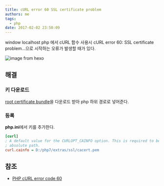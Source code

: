 ```yaml
---
title: cURL error 60 SSL certificate problem
authors: me
tags:
  - php
date: 2017-02-02 23:50:09
---
```


window localhost php 에서 cURL 함수 사용시
cURL error 60: SSL certificate problem...으로 시작하는 오류가 발생할 때가 있다.

![image from hexo](https://i.imgur.com/u6XZCfz.png)

## 해결

### 키 다운로드

[root certificate bundle](https://curl.haxx.se/ca/cacert.pem)을 다운로드 받아 php 하위 경로로 넣어준다.

### 등록

**php.ini**에서 키를 추가한다.

```ini title="php.ini"
[curl]
; A default value for the CURLOPT_CAINFO option. This is required to be an
; absolute path.
curl.cainfo = D:/php7/extras/ssl/cacert.pem
```

## 참조

- [PHP cURL error code 60](http://stackoverflow.com/questions/21114371/php-curl-error-code-60)
